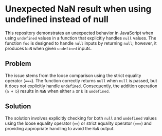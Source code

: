 # Unexpected NaN result when using undefined instead of null

This repository demonstrates an unexpected behavior in JavaScript when using `undefined` values in a function that explicitly handles `null` values. The function `foo` is designed to handle `null` inputs by returning `null`; however, it produces `NaN` when given `undefined` inputs.

## Problem

The issue stems from the loose comparison using the strict equality operator (`===`). The function correctly returns `null` when `null` is passed, but it does not explicitly handle `undefined`. Consequently, the addition operation (`a + b`) results in `NaN` when either `a` or `b` is `undefined`.

## Solution

The solution involves explicitly checking for both `null` and `undefined` values using the loose equality operator (`==`) or strict equality operator (`===`) and providing appropriate handling to avoid the `NaN` output.